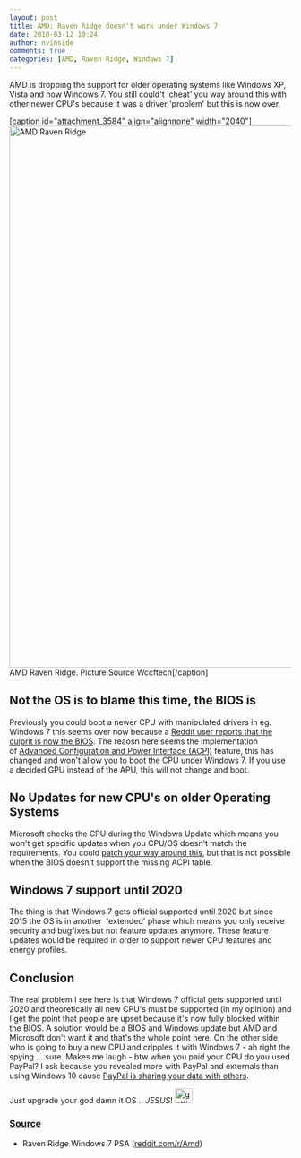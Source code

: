 ```yaml
---
layout: post
title: AMD: Raven Ridge doesn't work under Windows 7
date: 2018-03-12 10:24
author: nvinside
comments: true
categories: [AMD, Raven Ridge, Windows 7]
---
```

AMD is dropping the support for older operating systems like Windows XP, Vista and now Windows 7. You still could't 'cheat' you way around this with other newer CPU's because it was a driver 'problem' but this is now over.

[caption id="attachment_3584" align="alignnone" width="2040"]<img class="alignnone size-full wp-image-3584" src="https://chefkochblog.files.wordpress.com/2018/03/amd-raven-ridge.jpg" alt="AMD Raven Ridge" width="2040" height="967" /> AMD Raven Ridge. Picture Source Wccftech[/caption]

<!--more-->

<h2>Not the OS is to blame this time, the BIOS is</h2>

Previously you could boot a newer CPU with manipulated drivers in eg. Windows 7 this seems over now because a <a href="https://www.reddit.com/r/Amd/comments/83l53s/raven_ridge_windows_7_psa/" target="_blank" rel="noopener">Reddit user reports that the culprit is now the BIOS</a>. The reaosn here seems the implementation of <a class="has-tooltip js-tooltip" href="https://en.wikipedia.org/wiki/Advanced_Configuration_and_Power_Interface" target="_blank" rel="noopener">Advanced Configuration and Power Interface (ACPI)</a> feature, this has changed and won't allow you to boot the CPU under Windows 7. If you use a decided GPU instead of the APU, this will not change and boot.

<h2>No Updates for new CPU's on older Operating Systems</h2>

Microsoft checks the CPU during the Windows Update which means you won't get specific updates when you CPU/OS doesn't match the requirements. You could <a href="https://github.com/zeffy/wufuc" target="_blank" rel="noopener">patch your way around this</a>, but that is not possible when the BIOS doesn't support the missing ACPI table.

<h2>Windows 7 support until 2020</h2>

The thing is that Windows 7 gets official supported until 2020 but since 2015 the OS is in another  'extended' phase which means you only receive security and bugfixes but not feature updates anymore. These feature updates would be required in order to support newer CPU features and energy profiles.

<h2>Conclusion</h2>

The real problem I see here is that Windows 7 official gets supported until 2020 and theoretically all new CPU's must be supported (in my opinion) and I get the point that people are upset because it's now fully blocked within the BIOS. A solution would be a BIOS and Windows update but AMD and Microsoft don't want it and that's the whole point here. On the other side, who is going to buy a new CPU and cripples it with Windows 7 - ah right the spying ... sure. Makes me laugh - btw when you paid your CPU do you used PayPal? I ask because you revealed more with PayPal and externals than using Windows 10 cause <a href="https://www.paypal.com/ie/webapps/mpp/ua/third-parties-list" target="_blank" rel="noopener">PayPal is sharing your data with others</a>.

Just upgrade your god damn it OS .. <em>JESUS</em>! <img class="alignnone size-full wp-image-3528" src="https://chefkochblog.files.wordpress.com/2018/03/getting-stoned.gif" alt="getting-stoned" width="31" height="27" />

<h3><span style="text-decoration:underline;">Source</span></h3>

<ul>
    <li>Raven Ridge Windows 7 PSA (<a href="https://www.reddit.com/r/Amd/comments/83l53s/raven_ridge_windows_7_psa/" target="_blank" rel="noopener">reddit.com/r/Amd</a>)</li>
</ul>
